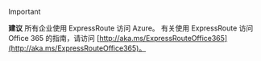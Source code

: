 > [!IMPORTANT]
> **建议** 所有企业使用 ExpressRoute 访问 Azure。 有关使用 ExpressRoute 访问 Office 365 的指南，请访问 [http://aka.ms/ExpressRouteOffice365](http://aka.ms/ExpressRouteOffice365)。